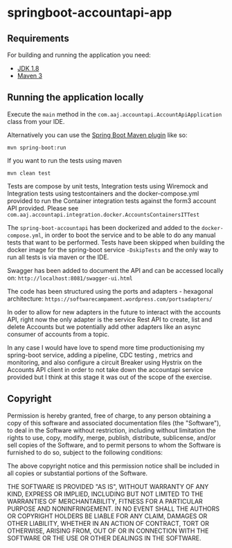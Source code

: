# springboot-accountapi-app

## Requirements

For building and running the application you need:

- [JDK 1.8](http://www.oracle.com/technetwork/java/javase/downloads/jdk8-downloads-2133151.html)
- [Maven 3](https://maven.apache.org)

## Running the application locally

Execute the `main` method in the `com.aaj.accountapi.AccountApiApplication` class from your IDE.

Alternatively you can use the [Spring Boot Maven plugin](https://docs.spring.io/spring-boot/docs/current/reference/html/build-tool-plugins-maven-plugin.html) like so:

```shell
mvn spring-boot:run
```

If you want to run the tests using maven
```shell
mvn clean test
```

Tests are compose by unit tests, Integration tests using Wiremock and Integration tests using testcontainers and 
the docker-compose.yml provided to run the Container integration tests against the form3 account API provided.
Please see `com.aaj.accountapi.integration.docker.AccountsContainersITTest`

The `spring-boot-accountapi` has been dockerized and added to the `docker-compose.yml`, in order to boot the service
and to be able to do any manual tests that want to be performed. Tests have been skipped when building the docker image
for the spring-boot service `-DskipTests` and the only way to run all tests is via maven or the IDE.

Swagger has been added to document the API and can be accessed locally on:
`http://localhost:8081/swagger-ui.html`

The code has been structured using the ports and adapters - hexagonal architecture:
`https://softwarecampament.wordpress.com/portsadapters/`

In oder to allow for new adapters in the future to interact with the accounts API, 
right now the only adapter is the service Rest API to create, list and delete Accounts
but we potentially add other adapters like an async consumer of accounts from a topic. 

In any case I would have love to spend more time productionising my spring-boot service, adding a pipeline, 
CDC testing , metrics and monitoring, and also configure a circuit Breaker using Hystrix on the Accounts API
client in order to not take down the accountapi service provided 
but I think at this stage it was out of the scope of the exercise. 
 
## Copyright

Permission is hereby granted, free of charge, to any person obtaining a copy
of this software and associated documentation files (the "Software"), to deal
in the Software without restriction, including without limitation the rights
to use, copy, modify, merge, publish, distribute, sublicense, and/or sell
copies of the Software, and to permit persons to whom the Software is
furnished to do so, subject to the following conditions:

The above copyright notice and this permission notice shall be included in all
copies or substantial portions of the Software.

THE SOFTWARE IS PROVIDED "AS IS", WITHOUT WARRANTY OF ANY KIND, EXPRESS OR
IMPLIED, INCLUDING BUT NOT LIMITED TO THE WARRANTIES OF MERCHANTABILITY,
FITNESS FOR A PARTICULAR PURPOSE AND NONINFRINGEMENT. IN NO EVENT SHALL THE
AUTHORS OR COPYRIGHT HOLDERS BE LIABLE FOR ANY CLAIM, DAMAGES OR OTHER
LIABILITY, WHETHER IN AN ACTION OF CONTRACT, TORT OR OTHERWISE, ARISING FROM,
OUT OF OR IN CONNECTION WITH THE SOFTWARE OR THE USE OR OTHER DEALINGS IN THE
SOFTWARE.